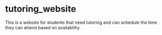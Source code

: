 # tutoring_website
This is a website for students that need tutoring and can schedule the time they can attend based on availability.
